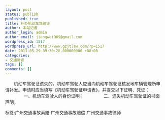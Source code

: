 ```yaml
---
layout: post
status: publish
published: true
title: 补办机动车驾驶证
author: 本站记者
author_login: admin
author_email: jiangwei909@gmail.com
wordpress_id: 1517
wordpress_url: http://www.gzjtlaw.com/?p=1517
date: 2011-05-29 09:30:28.000000000 +08:00
categories:
- 交通常识
tags: []
comments: []
---
```

　　机动车驾驶证遗失的，机动车驾驶人应当向机动车驾驶证核发地车辆管理所申请补发。申请时应当填写《机动车驾驶证申请表》，并提交以下证明、凭证： 　　 　　一、机动车驾驶人的身份证明； 　　 　　二、遗失机动车驾驶证的书面声明。 标签:广州交通事故索赔 广州交通事故赔偿 广州交通事故律师
